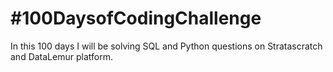 # #100DaysofCodingChallenge

In this 100 days I will be solving SQL and Python questions on Stratascratch and DataLemur platform.
